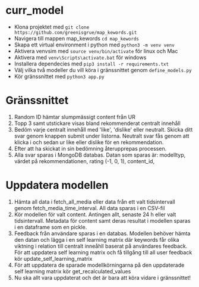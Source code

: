 # curr_model

- Klona projektet med `git clone https://github.com/greenisgrue/map_kewords.git`
- Navigera till mappen map_kewords `cd map_kewords`
- Skapa ett virtual environment i python med `python3 -m venv venv`
- Aktivera venvsim med `source venv/bin/activate` för linux och Mac
- Aktivera med `venv\Scripts\activate.bat` för windows
- Installera dependecies med `pip3 install -r requirements.txt`
- Välj vilka två modeller du vill köra i gränssnittet genom `define_models.py`
- Kör gränssnittet med `python3 app.py`

# Gränssnittet
 1. Random ID hämtar slumpmässigt content från UR
 2. Topp 3 samt utstickare visas bland rekommenderat centralt innehåll
 3. Bedöm varje centralt innehåll med 'like', 'dislike' eller neutralt. Skicka ditt svar genom knappen submit under listorna. Neutralt svar fås genom att klicka i och sedan ur like eller dislike för en rekommendation.
4. Efter att ha skickat in sin bedömning återupprepas processen.
5. Alla svar sparas i MongoDB databas. Datan som sparas är: modelltyp, värdet på rekommendationen, rating (-1, 0, 1), content_id, 


# Uppdatera modellen
1. Hämta all data i fetch_all_media eller data från ett valt tidsintervall genom fetch_media_time_interval. All data sparas i en CSV-fil
2. Kör modellen för valt content. Antingen allt, senaste 24 h eller valt tidsintervall. Metadata för content samt deras resultat i      modellen sparas i en dataframe som en pickle. 
3. Feedback från användare sparas i en databas. Modellen behöver hämta den datan och lägga i en self learning matrix där keywords får olika viktning i relation till centralt inneåhll baserat på användares feedback. För att uppdatera self learning matrix och få tillgång till all user feedback kör update_self_learning_matrix
4. För att uppdatera de sparade modellkörningarna på den uppdaterade self learning matrix kör get_recalculated_values
5. Nu ska allt vara uppdaterat och det är bara att köra vidare i gränssnittet!


